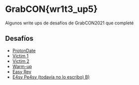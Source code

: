 # GrabCON{wr1t3_up5}

Algunos write ups de desafíos de GrabCON2021 que completé

## Desafíos

- <a href="https://github.com/caverav/GrabCON2021/blob/main/ProtonDate.md"> ProtonDate </a>
- <a href="https://github.com/caverav/GrabCON2021/blob/main/Victim1.md"> Victim 1 </a>
- <a href="https://github.com/caverav/GrabCON2021/blob/main/Victim2.md"> Victim 2 </a>
- <a href="https://github.com/caverav/GrabCON2021/blob/main/Warm-up.md"> Warm-up </a>
- <a href="https://github.com/caverav/GrabCON2021/blob/main/EasyRev.md"> Easy Rev </a>
- <a href="#"> E4sy Pe4sy (todavía no lo escribo) B)</a>
